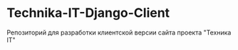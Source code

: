 # Technika-IT-Django-Client
Репозиторий для разработки клиентской версии сайта проекта "Техника IT"

